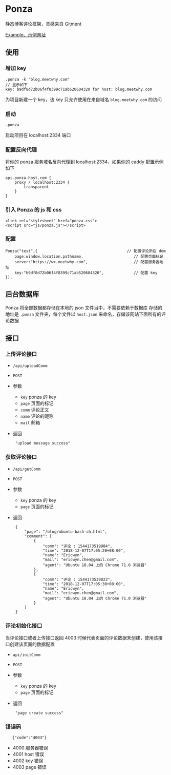 # Ponza
静态博客评论框架，灵感来自 Gitment

[Example、示例网址](https://blog.meetwhy.com/blog/ponza-document.html)

## 使用

### 增加 key

    .ponza -k "blog.meetwhy.com"
    // 显示如下
    key: b9df8d72b06f4f8399c71ab520604320 for host: blog.meetwhy.com
    
为项目新建一个 key，该 key 只允许使用在来自域名 `blog.meetwhy.com` 的访问


### 启动

    .ponza

启动项目在 localhost:2334 端口

### 配置反向代理
将你的 ponza 服务域名反向代理到 localhost:2334，如果你的 caddy 配置示例如下
    
    api.ponza.host.com {
        proxy / localhost:2334 {    
            transparent
        }
    }
    
    
### 引入 Ponza 的 js 和 css

    <link rel="stylesheet" href="ponza.css">
    <script src="js/ponza.js"></script>

### 配置 
    
    Ponza("test",{                                       // 配置评论所在 dom
        page:window.location.pathname,                      // 配置页面标记
        server:"https://wx.meetwhy.com",                    // 配置服务器地址
        key:"b9df8d72b06f4f8399c71ab520604320",             // 配置 key
    });

## 后台数据库
Ponza 将全部数据都存储在本地的 json 文件当中，不需要依赖于数据库
存储的地址是 `.ponza` 文件夹，每个文件以 `host.json` 来命名，存储该网站下面所有的评论数据

## 接口
### 上传评论接口
 - `/api/uploadComm`
 - `POST`
 - 参数
    - `key` ponza 的 key
    - `page` 页面的标记 
    - `comm` 评论正文
    - `name` 评论的昵称
    - `mail` 邮箱
 - 返回
        
        "upload message success"

### 获取评论接口
 - `/api/getComm`
 - `POST`
 - 参数
    - `key` ponza 的 key
    - `page` 页面的标记
 - 返回
    
        {
            "page": "/blog/ubuntu-bash-ch.html",
            "comment": [
                {
                    "comm": "评论 : 1544173519984",
                    "time": "2018-12-07T17:05:20+08:00",
                    "name": "Ericwyn",
                    "mail": "ericwyn.chen@gmail.com",
                    "agent": "Ubuntu 18.04 上的 Chrome 71.0 浏览器"
                },
                {
                    "comm": "评论 : 1544173530023",
                    "time": "2018-12-07T17:05:30+08:00",
                    "name": "Ericwyn",
                    "mail": "ericwyn.chen@gmail.com",
                    "agent": "Ubuntu 18.04 上的 Chrome 71.0 浏览器"
                }
            ]
        }
 
### 评论初始化接口
当评论接口或者上传接口返回 4003 时候代表页面的评论数据未创建，使用该接口创建该页面的数据配置
 - `api/initComm`
 - `POST`
 - 参数
     - `key` ponza 的 key
     - `page` 页面的标记
    
 - 返回
    
        "page create success"
    
### 错误码

       {"code":"4003"}

 - 4000     服务器错误
 - 4001     host 错误
 - 4002     key 错误
 - 4003     page 错误